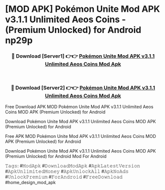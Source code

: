 # [MOD APK] Pokémon Unite Mod APK v3.1.1 Unlimited Aeos Coins - (Premium Unlocked) for Android np29p



<div align="center">
<h3>🔴 Download [Server1] 👉👉 <a href="https://momento.my/?title=Pokémon_Unite_Mod_APK_v3.1.1_Unlimited_Aeos_Coins">Pokémon Unite Mod APK v3.1.1 Unlimited Aeos Coins Mod Apk</a></h3><br>

<h3>🔴 Download [Server2] 👉👉 <a href="https://momento.my/?title=Pokémon_Unite_Mod_APK_v3.1.1_Unlimited_Aeos_Coins">Pokémon Unite Mod APK v3.1.1 Unlimited Aeos Coins Mod Apk</a></h3>
</div>



Free Download APK MOD Pokémon Unite Mod APK v3.1.1 Unlimited Aeos Coins MOD APK (Premium Unlocked) for Android

Download Pokémon Unite Mod APK v3.1.1 Unlimited Aeos Coins MOD APK (Premium Unlocked) for Android

Free APK MOD Pokémon Unite Mod APK v3.1.1 Unlimited Aeos Coins MOD APK (Premium Unlocked) for Android

Download Pokémon Unite Mod APK v3.1.1 Unlimited Aeos Coins MOD APK (Premium Unlocked) for Android Mod For Android

𝚃𝚊𝚐𝚜: #𝙼𝚘𝚍𝙰𝚙𝚔 #𝙳𝚘𝚠𝚗𝚕𝚘𝚊𝚍𝙼𝚘𝚍𝙰𝚙𝚔 #𝙰𝚙𝚔𝙻𝚊𝚝𝚎𝚜𝚝𝚅𝚎𝚛𝚜𝚒𝚘𝚗 #𝙰𝚙𝚔𝚄𝚗𝚕𝚒𝚖𝚒𝚝𝚎𝚍𝙼𝚘𝚗𝚎𝚢 #𝙰𝚙𝚔𝚄𝚗𝚕𝚘𝚌𝚔𝙰𝚕𝚕 #𝙰𝚙𝚔𝙽𝚘𝙰𝚍𝚜 #𝚄𝚗𝚕𝚘𝚌𝚔𝙿𝚛𝚎𝚖𝚒𝚞𝚖 #𝙵𝚘𝚛𝙰𝚗𝚍𝚛𝚘𝚒𝚍 #𝙵𝚛𝚎𝚎𝙳𝚘𝚠𝚗𝚕𝚘𝚊𝚍 #home_design_mod_apk
